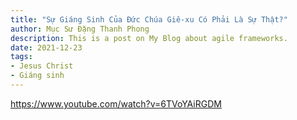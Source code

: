 ```yaml
---
title: "Sự Giáng Sinh Của Đức Chúa Giê-xu Có Phải Là Sự Thật?"
author: Mục Sư Đặng Thanh Phong
description: This is a post on My Blog about agile frameworks.
date: 2021-12-23
tags:
- Jesus Christ
- Giáng sinh
---
```


https://www.youtube.com/watch?v=6TVoYAiRGDM
